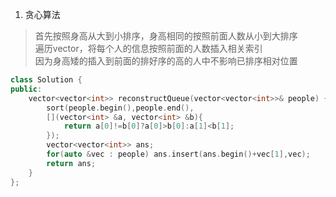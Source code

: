 1. 贪心算法

> 首先按照身高从大到小排序，身高相同的按照前面人数从小到大排序  
> 遍历vector，将每个人的信息按照前面的人数插入相关索引  
> 因为身高矮的插入到前面的排好序的高的人中不影响已排序相对位置

```C++
class Solution {
public:
    vector<vector<int>> reconstructQueue(vector<vector<int>>& people) {
        sort(people.begin(),people.end(),
        [](vector<int> &a, vector<int> &b){
            return a[0]!=b[0]?a[0]>b[0]:a[1]<b[1];
        });
        vector<vector<int>> ans;
        for(auto &vec : people) ans.insert(ans.begin()+vec[1],vec);
        return ans;
    }
};
```